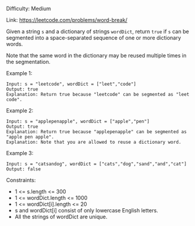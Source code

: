 Difficulty: Medium

Link: https://leetcode.com/problems/word-break/

Given a string `s` and a dictionary of strings `wordDict`, return `true` if `s` can be segmented into a space-separated sequence of one or more dictionary words.

Note that the same word in the dictionary may be reused multiple times in the segmentation.

Example 1:

```
Input: s = "leetcode", wordDict = ["leet","code"]
Output: true
Explanation: Return true because "leetcode" can be segmented as "leet code".
```

Example 2:

```
Input: s = "applepenapple", wordDict = ["apple","pen"]
Output: true
Explanation: Return true because "applepenapple" can be segmented as "apple pen apple".
Explanation: Note that you are allowed to reuse a dictionary word.
```

Example 3:

```
Input: s = "catsandog", wordDict = ["cats","dog","sand","and","cat"]
Output: false
```

Сonstraints:

- 1 <= s.length <= 300
- 1 <= wordDict.length <= 1000
- 1 <= wordDict[i].length <= 20
- s and wordDict[i] consist of only lowercase English letters.
- All the strings of wordDict are unique.

